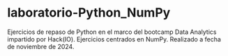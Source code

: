 # laboratorio-Python_NumPy
Ejercicios de repaso de Python en el marco del bootcamp Data Analytics impartido por Hack(IO). Ejercicios centrados en NumPy. Realizado a fecha de noviembre de 2024.

